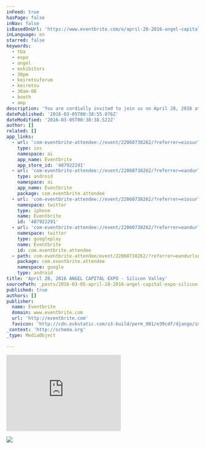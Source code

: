 ```yaml
---
inFeed: true
hasPage: false
inNav: false
isBasedOnUrl: 'https://www.eventbrite.com/e/april-28-2016-angel-capital-expo-silicon-valley-tickets-22060738262'
inLanguage: en
starred: false
keywords:
  - tba
  - expo
  - angel
  - exhibitors
  - 30pm
  - keiretsuforum
  - keiretsu
  - 30am-08
  - booth
  - amp
description: 'You are cordially invited to join us on April 28, 2016 at the Keiretsu Forum Angel Capital Expo in Silicon Valley *INVITATION IS EXTENDED TO ACCREDITED INVESTORS ONLY The Angel Capital Expo is the premier gathering of the angel capital community. The Expo brings together angel investors and entrepreneurs looking for funding.'
datePublished: '2016-03-05T00:38:55.076Z'
dateModified: '2016-03-05T00:38:38.522Z'
author: []
related: []
app_links:
  - url: 'com-eventbrite-attendee://event/22060738262/?referrer=eiosurlxfbk'
    type: ios
    namespace: ai
    app_name: Eventbrite
    app_store_id: '487922291'
  - url: 'com-eventbrite-attendee://event/22060738262/?referrer=eandurlxfbk'
    type: android
    namespace: ai
    app_name: Eventbrite
    package: com.eventbrite.attendee
  - url: 'com-eventbrite-attendee://event/22060738262/?referrer=eiosurlxtcar'
    namespace: twitter
    type: iphone
    name: Eventbrite
    id: '487922291'
  - url: 'com-eventbrite-attendee://event/22060738262/?referrer=eandurlxtcar'
    namespace: twitter
    type: googleplay
    name: Eventbrite
    id: com.eventbrite.attendee
  - path: com-eventbrite-attendee/event/22060738262/?referrer=eandurlxgoog
    package: com.eventbrite.attendee
    namespace: google
    type: android
title: 'April 28, 2016 ANGEL CAPITAL EXPO - Silicon Valley'
sourcePath: _posts/2016-03-05-april-28-2016-angel-capital-expo-silicon-valley.md
published: true
authors: []
publisher:
  name: Eventbrite
  domain: www.eventbrite.com
  url: 'http://eventbrite.com'
  favicon: 'http://cdn.evbstatic.com/s3-build/perm_001/e39cdf/django/images/icons/favicons/favicon.ico'
_context: 'http://schema.org'
_type: MediaObject

---
```

<iframe src="https://cdn.embedly.com/widgets/media.html?src=https%3A%2F%2Fwww.eventbrite.com%2Ftickets-external%3Feid%3D22060738262%26ref%3Detckt&amp;url=http%3A%2F%2Fwww.eventbrite.com%2Fe%2Fapril-28-2016-angel-capital-expo-silicon-valley-tickets-22060738262&amp;image=https%3A%2F%2Fimg.evbuc.com%2Fhttps%253A%252F%252Fimg.evbuc.com%252Fhttps%25253A%25252F%25252Fcdn.evbuc.com%25252Fimages%25252F18946749%25252F120840%25252F1%25252Foriginal.jpg%253Frect%253D0%25252C0%25252C2800%25252C1400%2526s%253Dc93fafdc6cd5f95bcc110e0b46bd4907%3Fw%3D1000%26s%3D46633ed382aae5cdebbb0144d262c8ac&amp;key=b7d04c9b404c499eba89ee7072e1c4f7&amp;type=text%2Fhtml&amp;scroll=auto&amp;schema=eventbrite" width="None" height="200" scrolling="auto" frameborder="0" allowfullscreen="allowfullscreen" style=""></iframe>

![](https://the-grid-user-content.s3-us-west-2.amazonaws.com/ae2b3ed9-a65c-492e-a64b-e16b2bb73bb2.jpg)